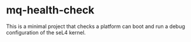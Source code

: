 <!--
     Copyright 2021, Data61, CSIRO (ABN 41 687 119 230)

     SPDX-License-Identifier: CC-BY-SA-4.0
-->

mq-health-check
===============

This is a minimal project that checks a platform can boot and run a
debug configuration of the seL4 kernel.
